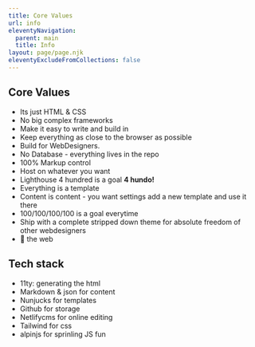 ```yaml
---
title: Core Values
url: info
eleventyNavigation:
  parent: main
  title: Info
layout: page/page.njk
eleventyExcludeFromCollections: false
---
```

## Core Values

* Its just HTML & CSS 
* N﻿o big complex frameworks
* Make it easy to write and build in 
* K﻿eep everything as close to the browser as possible
* Build for WebDesigners.
* No Database - everything lives in the repo
* 100% Markup control
* Host on whatever you want
* Lighthouse 4 hundred is a goal **4 hundo!**
* Everything is a template 
* Content is content - you want settings add a new template and use it there
* 100/100/100/100 is a goal everytime
* S﻿hip with a complete stripped down theme for absolute freedom of other webdesigners
* 💜﻿ the web

## Tech stack

* 11ty: generating the html 
* Markdown & json for content
* Nunjucks for templates
* Github for storage 
* Netlifycms for online editing
* Tailwind for css
* alpinjs for sprinling JS fun